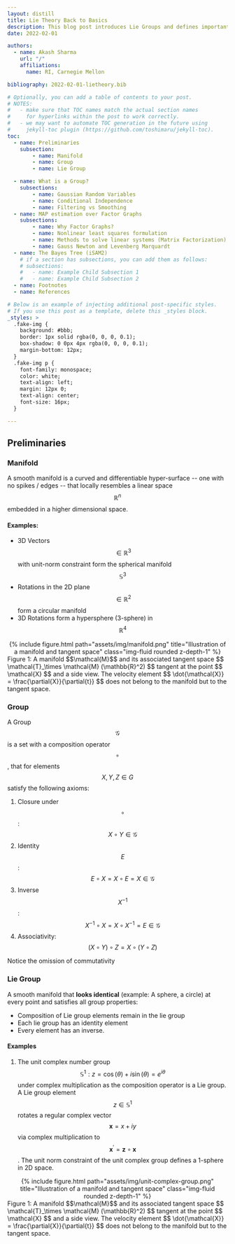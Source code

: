```yaml
---
layout: distill
title: Lie Theory Back to Basics
description: This blog post introduces Lie Groups and defines important concepts that are needed for state estimation or SLAM. Largely adapted from "A Micro lie-theory for state estimation in Robotics" <d-cite key=""></d-cite>
date: 2022-02-01

authors:
  - name: Akash Sharma
    url: "/"
    affiliations:
      name: RI, Carnegie Mellon

bibliography: 2022-02-01-lietheory.bib

# Optionally, you can add a table of contents to your post.
# NOTES:
#   - make sure that TOC names match the actual section names
#     for hyperlinks within the post to work correctly.
#   - we may want to automate TOC generation in the future using
#     jekyll-toc plugin (https://github.com/toshimaru/jekyll-toc).
toc:
  - name: Preliminaries
    subsection:
        - name: Manifold
        - name: Group
        - name: Lie Group

  - name: What is a Group?
    subsections:
        - name: Gaussian Random Variables
        - name: Conditional Independence
        - name: Filtering vs Smoothing
  - name: MAP estimation over Factor Graphs
    subsections:
        - name: Why Factor Graphs?
        - name: Nonlinear least squares formulation
        - name: Methods to solve linear systems (Matrix Factorization)
        - name: Gauss Newton and Levenberg Marquardt
  - name: The Bayes Tree (iSAM2)
    # if a section has subsections, you can add them as follows:
    # subsections:
    #   - name: Example Child Subsection 1
    #   - name: Example Child Subsection 2
  - name: Footnotes
  - name: References

# Below is an example of injecting additional post-specific styles.
# If you use this post as a template, delete this _styles block.
_styles: >
  .fake-img {
    background: #bbb;
    border: 1px solid rgba(0, 0, 0, 0.1);
    box-shadow: 0 0px 4px rgba(0, 0, 0, 0.1);
    margin-bottom: 12px;
  }
  .fake-img p {
    font-family: monospace;
    color: white;
    text-align: left;
    margin: 12px 0;
    text-align: center;
    font-size: 16px;
  }

---
```


## Preliminaries

### Manifold

A smooth manifold is a curved and differentiable hyper-surface -- one with no spikes / edges -- that locally resembles a linear space $$ \mathbb{R}^n $$ embedded in a higher dimensional space.

#### Examples:

* 3D Vectors $$ \in \mathbb{R}^3 $$ with unit-norm constraint form the spherical manifold $$\mathbb{S}^3$$
* Rotations in the 2D plane $$ \in \mathbb{R}^2 $$ form a circular manifold
* 3D Rotations form a hypersphere (3-sphere) in $$ \mathbb{R}^4 $$


<div class="row">
    <div class="col-sm mt-3 mt-md-0" align=center>
        {% include figure.html path="assets/img/manifold.png" title="Illustration of a manifold and tangent space" class="img-fluid rounded z-depth-1" %}
    </div>
</div>
<div class="caption">
Figure 1: A manifold $$\mathcal{M}$$ and its associated tangent space $$ \mathcal{T}_\times \mathcal{M} (\mathbb{R}^2) $$ tangent at the point $$ \mathcal{X} $$ and a side view. The velocity element $$ \dot{\mathcal{X}} = \frac{\partial{X}}{\partial{t}} $$ does not belong to the manifold but to the tangent space.
</div>


### Group

A Group $$ \mathcal{G} $$ is a set with a composition operator $$ \circ $$, that for elements $$X, Y, Z \in G$$ satisfy the following axioms:

1. Closure under $$\circ$$: $$X \circ Y \in \mathcal{G}$$
2. Identity $$E$$: $$ E \circ X = X \circ E = X \in \mathcal{G}$$
3. Inverse $$X^{-1}$$: $$ X^{-1} \circ X = X \circ X^{-1} = E \in \mathcal{G}$$
4. Associativity: $$(X \circ Y) \circ Z = X \circ (Y \circ Z) $$

Notice the omission of commutativity

### Lie Group

A smooth manifold that **looks identical** (example: A sphere, a circle) at every point and satisfies all group properties:
* Composition of Lie group elements remain in the lie group
* Each lie group has an identity element
* Every element has an inverse.

#### Examples

1. The unit complex number group $$ \mathbb{S}^1: z = \cos(\theta) + i \sin(\theta) = e^{i \theta} $$ under complex multiplication as the composition operator is a Lie group. A Lie group element $$ z \in \mathbb{S}^1$$ rotates a regular complex vector $$ \mathbf{x} = x + iy $$ via complex multiplication to $$ \mathbf{x}^\prime = \mathbf{z} \circ \mathbf{x} $$. The unit norm constraint of the unit complex group defines a 1-sphere in 2D space.


<div class="row">
    <div class="col-sm mt-3 mt-md-0" align=center>
        {% include figure.html path="assets/img/unit-complex-group.png" title="Illustration of a manifold and tangent space" class="img-fluid rounded z-depth-1" %}
    </div>
</div>
<div class="caption">
Figure 1: A manifold $$\mathcal{M}$$ and its associated tangent space $$ \mathcal{T}_\times \mathcal{M} (\mathbb{R}^2) $$ tangent at the point $$ \mathcal{X} $$ and a side view. The velocity element $$ \dot{\mathcal{X}} = \frac{\partial{X}}{\partial{t}} $$ does not belong to the manifold but to the tangent space.
</div>
